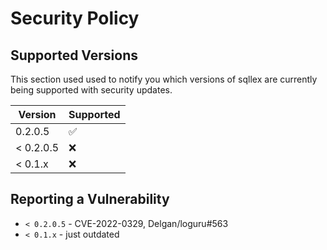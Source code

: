 # Security Policy

## Supported Versions

This section used used to notify you which versions of sqllex are
currently being supported with security updates.

| Version     | Supported          |
| -------     | ------------------ |
| 0.2.0.5     | :white_check_mark: |
| < 0.2.0.5   | :x:                |
| < 0.1.x     | :x:                |



## Reporting a Vulnerability

- `< 0.2.0.5` - CVE-2022-0329, Delgan/loguru#563
- `< 0.1.x` - just outdated 
